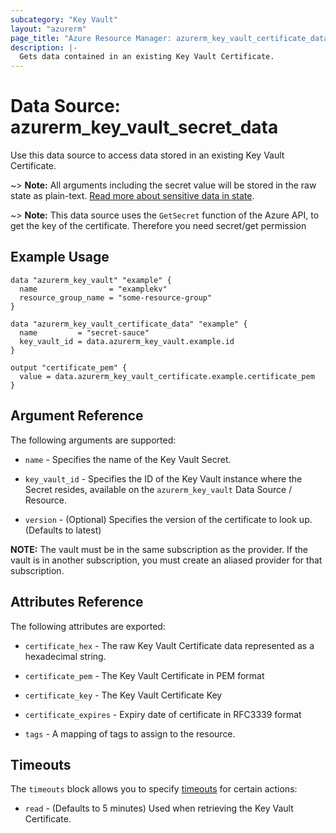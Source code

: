 ```yaml
---
subcategory: "Key Vault"
layout: "azurerm"
page_title: "Azure Resource Manager: azurerm_key_vault_certificate_data"
description: |-
  Gets data contained in an existing Key Vault Certificate.
---
```


# Data Source: azurerm_key_vault_secret_data

Use this data source to access data stored in an existing Key Vault Certificate.

~> **Note:** All arguments including the secret value will be stored in the raw state as plain-text.
[Read more about sensitive data in state](/docs/state/sensitive-data.html).

~> **Note:** This data source uses the `GetSecret` function of the Azure API, to get the key of the certificate. Therefore you need secret/get permission

## Example Usage

```hcl
data "azurerm_key_vault" "example" {
  name                = "examplekv"
  resource_group_name = "some-resource-group"
}

data "azurerm_key_vault_certificate_data" "example" {
  name         = "secret-sauce"
  key_vault_id = data.azurerm_key_vault.example.id
}

output "certificate_pem" {
  value = data.azurerm_key_vault_certificate.example.certificate_pem
}
```

## Argument Reference

The following arguments are supported:

* `name` - Specifies the name of the Key Vault Secret.

* `key_vault_id` - Specifies the ID of the Key Vault instance where the Secret resides, available on the `azurerm_key_vault` Data Source / Resource.

* `version` - (Optional) Specifies the version of the certificate to look up.  (Defaults to latest) 

**NOTE:** The vault must be in the same subscription as the provider. If the vault is in another subscription, you must create an aliased provider for that subscription.

## Attributes Reference

The following attributes are exported:


* `certificate_hex` - The raw Key Vault Certificate data represented as a hexadecimal string.

* `certificate_pem` - The Key Vault Certificate in PEM format

* `certificate_key` - The Key Vault Certificate Key

* `certificate_expires` - Expiry date of certificate in RFC3339 format

* `tags` - A mapping of tags to assign to the resource.

## Timeouts

The `timeouts` block allows you to specify [timeouts](https://www.terraform.io/docs/configuration/resources.html#timeouts) for certain actions:

* `read` - (Defaults to 5 minutes) Used when retrieving the Key Vault Certificate.
